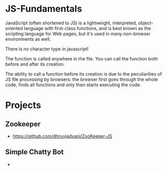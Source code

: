 # JS-Fundamentals
JavaScript (often shortened to JS) is a lightweight, interpreted, object-oriented language with first-class functions,
and is best known as the scripting language for Web pages, but it's used in many non-browser environments as well.

There is no character type in javascript!

The function is called anywhere in the file. You can call the function both before and after its creation.

The ability to call a function before its creation is due to the peculiarities of JS file processing by browsers: the browser first goes through the whole code, finds all functions and only then starts executing the code.

# Projects
## Zookeeper
- https://github.com/dhruvjadvani/ZooKeeper-JS
## Simple Chatty Bot
- 
